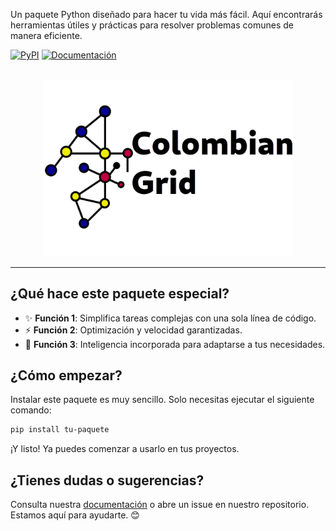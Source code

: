 
Un paquete Python diseñado para hacer tu vida más fácil. Aquí encontrarás herramientas útiles y prácticas para resolver problemas comunes de manera eficiente.

[![PyPI](https://img.shields.io/pypi/v/tu-paquete)](https://pypi.org/project/tu-paquete/)
[![Documentación](https://img.shields.io/badge/docs-mkdocs%20material-blue)](https://<usuario>.github.io/<repositorio>/)


<div align="center">

  <!-- PROJECT LOGO -->
  <br />
      <img alt="colombian-grid Logo" src="https://github.com/jccamargo94/colombian-grid/blob/develop/docs/assets/portrait-logo.png?raw=true" width=400>
  <br />
</div>

---
## ¿Qué hace este paquete especial?
- ✨ **Función 1**: Simplifica tareas complejas con una sola línea de código.
- ⚡ **Función 2**: Optimización y velocidad garantizadas.
- 🧠 **Función 3**: Inteligencia incorporada para adaptarse a tus necesidades.

## ¿Cómo empezar?
Instalar este paquete es muy sencillo. Solo necesitas ejecutar el siguiente comando:

```bash
pip install tu-paquete
```

¡Y listo! Ya puedes comenzar a usarlo en tus proyectos.

## ¿Tienes dudas o sugerencias?
Consulta nuestra [documentación](https://<usuario>.github.io/<repositorio>/) o abre un issue en nuestro repositorio. Estamos aquí para ayudarte. 😊
